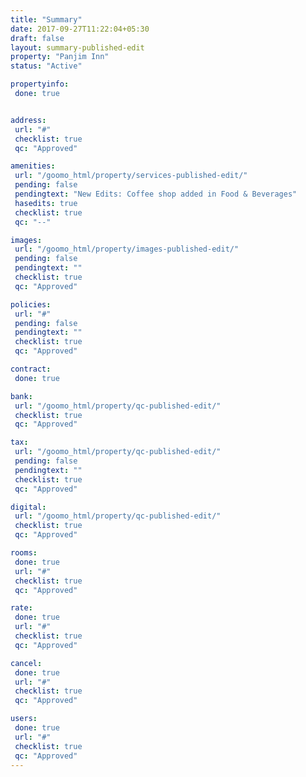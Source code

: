 ```yaml
---
title: "Summary"
date: 2017-09-27T11:22:04+05:30
draft: false
layout: summary-published-edit
property: "Panjim Inn"
status: "Active"

propertyinfo:
 done: true


address:
 url: "#"
 checklist: true
 qc: "Approved"

amenities:
 url: "/goomo_html/property/services-published-edit/"
 pending: false
 pendingtext: "New Edits: Coffee shop added in Food & Beverages"
 hasedits: true
 checklist: true
 qc: "--"

images:
 url: "/goomo_html/property/images-published-edit/"
 pending: false
 pendingtext: ""
 checklist: true
 qc: "Approved"

policies:
 url: "#"
 pending: false
 pendingtext: ""
 checklist: true
 qc: "Approved"

contract:
 done: true

bank:
 url: "/goomo_html/property/qc-published-edit/"
 checklist: true
 qc: "Approved"

tax:
 url: "/goomo_html/property/qc-published-edit/"
 pending: false
 pendingtext: ""
 checklist: true
 qc: "Approved"

digital:
 url: "/goomo_html/property/qc-published-edit/"
 checklist: true
 qc: "Approved"

rooms:
 done: true
 url: "#"
 checklist: true
 qc: "Approved"

rate:
 done: true
 url: "#"
 checklist: true
 qc: "Approved"

cancel:
 done: true
 url: "#"
 checklist: true
 qc: "Approved"

users:
 done: true
 url: "#"
 checklist: true
 qc: "Approved"
---
```



